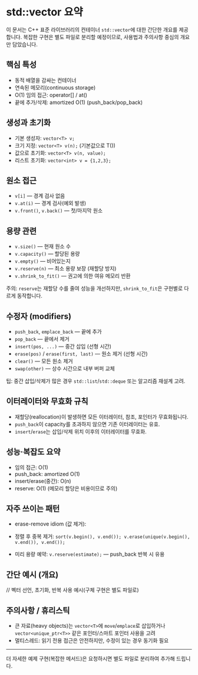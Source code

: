 
# std::vector 요약

이 문서는 C++ 표준 라이브러리의 컨테이너 `std::vector`에 대한 간단한 개요를 제공합니다. 복잡한 구현은 별도 파일로 분리할 예정이므로, 사용법과 주의사항 중심의 개요만 담았습니다.

## 핵심 특성

- 동적 배열을 감싸는 컨테이너
- 연속된 메모리(continuous storage)
- O(1) 임의 접근: operator[] / at()
- 끝에 추가/삭제: amortized O(1) (push_back/pop_back)

## 생성과 초기화

- 기본 생성자: `vector<T> v;`
- 크기 지정: `vector<T> v(n);` (기본값으로 T())
- 값으로 초기화: `vector<T> v(n, value);`
- 리스트 초기화: `vector<int> v = {1,2,3};`

## 원소 접근

- `v[i]` — 경계 검사 없음
- `v.at(i)` — 경계 검사(예외 발생)
- `v.front()`, `v.back()` — 첫/마지막 원소

## 용량 관련

- `v.size()` — 현재 원소 수
- `v.capacity()` — 할당된 용량
- `v.empty()` — 비어있는지
- `v.reserve(n)` — 최소 용량 보장 (재할당 방지)
- `v.shrink_to_fit()` — 권고에 의한 여유 메모리 반환

주의: `reserve`는 재할당 수를 줄여 성능을 개선하지만, `shrink_to_fit`은 구현별로 다르게 동작합니다.

## 수정자 (modifiers)

- `push_back`, `emplace_back` — 끝에 추가
- `pop_back` — 끝에서 제거
- `insert(pos, ...)` — 중간 삽입 (선형 시간)
- `erase(pos)` / `erase(first, last)` — 원소 제거 (선형 시간)
- `clear()` — 모든 원소 제거
- `swap(other)` — 상수 시간으로 내부 버퍼 교체

팁: 중간 삽입/삭제가 많은 경우 `std::list`/`std::deque` 또는 알고리즘 재설계 고려.

## 이터레이터와 무효화 규칙

- 재할당(reallocation)이 발생하면 모든 이터레이터, 참조, 포인터가 무효화됩니다.
- `push_back`이 capacity를 초과하지 않으면 기존 이터레이터는 유효.
- `insert`/`erase`는 삽입/삭제 위치 이후의 이터레이터를 무효화.

## 성능·복잡도 요약

- 임의 접근: O(1)
- push_back: amortized O(1)
- insert/erase(중간): O(n)
- reserve: O(1) (메모리 할당은 비용이므로 주의)

## 자주 쓰이는 패턴

- erase-remove idiom (값 제거):

- 정렬 후 중복 제거: `sort(v.begin(), v.end()); v.erase(unique(v.begin(), v.end()), v.end());`
- 미리 용량 예약: `v.reserve(estimate);` — push_back 반복 시 유용

## 간단 예시 (개요)

// 벡터 선언, 초기화, 반복 사용 예시(구체 구현은 별도 파일로)

## 주의사항 / 휴리스틱

- 큰 자료(heavy objects)는 `vector<T>`에 `move`/`emplace`로 삽입하거나 `vector<unique_ptr<T>>` 같은 포인터/스마트 포인터 사용을 고려
- 멀티스레드: 읽기 전용 접근은 안전하지만, 수정이 있는 경우 동기화 필요

---

더 자세한 예제 구현(복잡한 메서드)은 요청하시면 별도 파일로 분리하여 추가해 드립니다.

